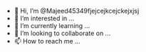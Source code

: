 - 👋 Hi, I’m @Majeed45349fjejcejkcejckejxjsj
- 👀 I’m interested in ...
- 🌱 I’m currently learning ...
- 💞️ I’m looking to collaborate on ...
- 📫 How to reach me ...

<!---
Majeed45349fjejcejkcejckejxjsj/Majeed45349fjejcejkcejckejxjsj is a ✨ special ✨ repository because its `README.md` (this file) appears on your GitHub profile.
You can click the Preview link to take a look at your changes.
--->

